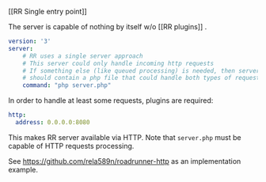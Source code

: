 [[RR Single entry point]]

The server is capable of nothing by itself w/o [[RR plugins]] .

```yaml
version: '3'  
server:  
    # RR uses a single server approach
    # This server could only handle incoming http requests
    # If something else (like queued processing) is needed, then server.command
    # should contain a php file that could handle both types of requests (depending on incoming RR_MODE env)
	command: "php server.php"
```

In order to handle at least some requests, plugins are required:

```yaml
http:
  address: 0.0.0.0:8080
```

This makes RR server available via HTTP. Note that `server.php` must be capable of HTTP requests processing. 

See https://github.com/rela589n/roadrunner-http as an implementation example.

